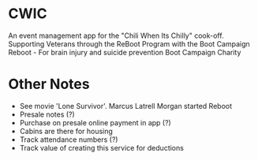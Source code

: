 # CWIC
An event management app for the "Chili When Its Chilly" cook-off. Supporting Veterans through the ReBoot Program with the Boot Campaign
Reboot - For brain injury and suicide prevention
Boot Campaign Charity



# Other Notes
- See movie 'Lone Survivor'. Marcus Latrell Morgan started Reboot
- Presale notes (?)
- Purchase on presale online payment in app (?)
- Cabins are there for housing 
- Track attendance numbers (?)
- Track value of creating this service for deductions

